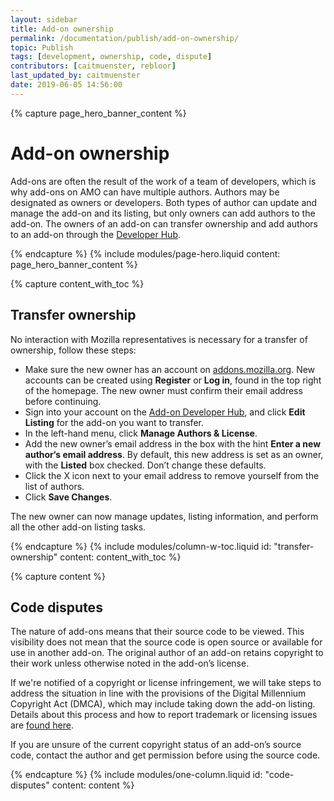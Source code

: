 ```yaml
---
layout: sidebar
title: Add-on ownership
permalink: /documentation/publish/add-on-ownership/
topic: Publish
tags: [development, ownership, code, dispute]
contributors: [caitmuenster, rebloor]
last_updated_by: caitmuenster
date: 2019-06-05 14:56:00
---
```


<!-- Page Hero Banner -->

{% capture page_hero_banner_content %}

# Add-on ownership
[addons-dev-link]:https://addons.mozilla.org/developers/
Add-ons are often the result of the work of a team of developers, which is why add-ons on AMO can have multiple authors. Authors may be designated as owners or developers. Both types of author can update and manage the add-on and its listing, but only owners can add authors to the add-on. The owners of an add-on can transfer ownership and add authors to an add-on through the [Developer Hub][addons-dev-link].

{% endcapture %}
{% include modules/page-hero.liquid
    content: page_hero_banner_content
%}

<!-- Content with Table of Contents Module -->

{% capture content_with_toc %}

## Transfer ownership

No interaction with Mozilla representatives is necessary for a transfer of ownership, follow these steps:

- Make sure the new owner has an account on [addons.mozilla.org](https://addons.mozilla.org). New accounts can be created using **Register** or **Log in**, found in the top right of the homepage. The new owner must confirm their email address before continuing.
- Sign into your account on the [Add-on Developer Hub][addons-dev-link], and click **Edit Listing** for the add-on you want to transfer.
- In the left-hand menu, click **Manage Authors & License**.
- Add the new owner’s email address in the box with the hint **Enter a new author‘s email address**. By default, this new address is set as an owner, with the **Listed** box checked. Don’t change these defaults.
- Click the X icon next to your email address to remove yourself from the list of authors.
- Click **Save Changes**.

The new owner can now manage updates, listing information, and perform all the other add-on listing tasks.

{% endcapture %}
{% include modules/column-w-toc.liquid
  id: "transfer-ownership"
  content: content_with_toc
%}

<!-- END: Content with Table of Contents -->

<!-- Single Column Body Module -->

{% capture content %}

## Code disputes

The nature of add-ons means that their source code to be viewed. This visibility does not mean that the source code is open source or available for use in another add-on. The original author of an add-on retains copyright to their work unless otherwise noted in the add-on’s license.

If we're notified of a copyright or license infringement, we will take steps to address the situation in line with the provisions of the Digital Millennium Copyright Act (DMCA), which may include taking down the add-on listing. Details about this process and how to report trademark or licensing issues are [found here](https://www.mozilla.org/about/legal/report-abuse/).

If you are unsure of the current copyright status of an add-on’s source code, contact the author and get permission before using the source code.

{% endcapture %}
{% include modules/one-column.liquid
  id: "code-disputes"
  content: content
%}

<!-- END: Single Column Body Module -->


